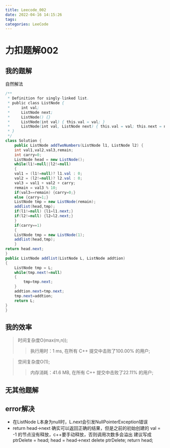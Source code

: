 ```yaml
---
title: Leecode_002
date: 2022-04-16 14:15:26
tags: 
categories: LeeCode
---
```


# 力扣题解002
## 我的题解
自然解法
```java
/**
 * Definition for singly-linked list.
 * public class ListNode {
 *     int val;
 *     ListNode next;
 *     ListNode() {}
 *     ListNode(int val) { this.val = val; }
 *     ListNode(int val, ListNode next) { this.val = val; this.next = next; }
 * }
 */
class Solution {
    public ListNode addTwoNumbers(ListNode l1, ListNode l2) {
    int val1,val2,val3,remain;
    int carry=0;
    ListNode head = new ListNode();
    while(l1!=null||l2!=null)
    {
    val1 = (l1!=null)? l1.val : 0;
    val2 = (l2!=null)? l2.val : 0;
    val3 = val1 + val2 + carry;
    remain = val3 % 10;
    if(val3==remain) {carry=0;}
    else {carry=1;}
    ListNode tmp = new ListNode(remain);
    addlist(head,tmp);
    if(l1!=null) {l1=l1.next;}
    if(l2!=null) {l2=l2.next;}
    }
    if(carry==1)
    {
    ListNode tmp = new ListNode(1);
    addlist(head,tmp);
    }
return head.next;
}
public ListNode addlist(ListNode L, ListNode addtion)
{
    ListNode tmp = L;
    while(tmp.next!=null)
    {
        tmp=tmp.next;
    }
    addtion.next=tmp.next;
    tmp.next=addtion;
    return L;
}
}
```
## 我的效率
>时间复杂度O(max(m,n));
>>执行用时：1 ms, 在所有 C++ 提交中击败了100.00% 的用户;

>空间复杂度O(1);
>>内存消耗：41.6 MB, 在所有 C++ 提交中击败了22.11% 的用户;

## 无其他题解

## error解决
+ 在ListNode L本身为null时，L.next会引发NullPointerException错误
+ return head->next 确实可以返回正确的结果，但是之前的初始创建的 val = -1 的节点没有释放，c++要手动释放，否则调用次数多会溢出  建议写成 ptrDelete = head; head = head->next delete ptrDelete; return head;



